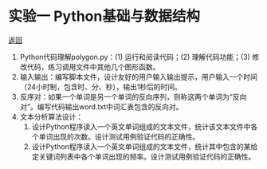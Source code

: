 # 实验一 Python基础与数据结构

[返回](https://github.com/ZKLlab/python-computing-experiments)

1. Python代码理解polygon.py：(1) 运行和阅读代码；(2) 理解代码功能；(3) 修改代码，练习调用文件中其他几个图形函数。
2. 输入输出：编写脚本文件，设计友好的用户输入输出提示，用户输入一个时间（24小时制，包含时、分、秒），输出1秒后的时间。
3. 反序对：如果一个单词是另一个单词的反向序列，则称这两个单词为“反向对”。编写代码输出word.txt中词汇表包含的反向对。
4. 文本分析算法设计：
   1. 设计Python程序读入一个英文单词组成的文本文件，统计该文本文件中各个单词出现的次数。设计测试用例验证代码的正确性。
   2. 设计Python程序读入一个英文单词组成的文本文件，统计其中包含的某给定关键词列表中各个单词出现的频率。设计测试用例验证代码的正确性。
